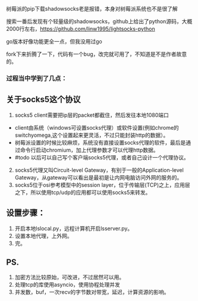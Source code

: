 树莓派的pip下载shadowsocks老是报错，本身对树莓派系统也不是很了解

搜索一番后发现有个轻量级的shadowsocks，github上给出了python源码，大概2000行左右，https://github.com/linw1995/lightsocks-python

go版本好像功能更全一点，但我没用过go

fork下来折腾了一下，代码有一个bug，改完就可用了，不知道是不是作者故意的。

### 过程当中学到了几点：
## 关于socks5这个协议
1. socks5 client需要把ip层的packet都截住，然后发往本地1080端口
  * client由系统（windows可设置socks代理）或软件设置(例如chrome的switchyomega,这个设置起来更灵活，不过只能封装http的数据）。
  * 树莓派设置的时候比较麻烦，系统没有直接设置socks代理的软件，最后是通过命令行启动chromium，加上代理参数才可以代理http数据。
  * #todo 以后可以自己写个客户端socks5代理，或者自己设计一个代理协议。
2. socks5代理又叫Circuit-level Gateway，有别于一般的Application-level Gateway，从gateway可以看出是最初是让内网电脑访问外网的服务的。
3. socks5位于osi参考模型中的session layer，位于传输层(TCP)之上，应用层之下，所以使用tcp/udp的应用都可以使用socks5来转发。

## 设置步骤：
1. 开启本地lslocal.py，远程计算机开启lsserver.py。
2. 设置本地代理，上外网。
3. 完。

## PS.
1. 加密方法比较原始，可改进，不过居然可以用。
2. 处理tcp的库使用asyncio，使用协程处理并发
2. 并发数，buf，一次recv的字节数对带宽，延迟，计算资源的影响。
